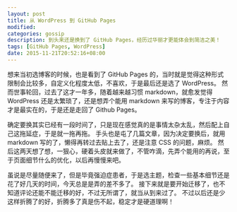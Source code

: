 ```yaml
---
layout: post
title: 从 WordPress 到 GitHub Pages
modified:
categories: gossip
description: 到头来还是换到了 GitHub Pages，经历过华丽才更能体会到简洁之美！
tags: [GitHub Pages, WordPress]
date: 2015-11-21T20:52:16+08:00
---
```


想来当初选博客的时候，也是看到了 GitHub Pages 的，当时就是觉得这种形式限制会比较多，自定义化程度太低，不喜欢，于是最后还是选了 WordPress。
然而世事轮回，过去了这才一年多，随着越来越习惯 markdown，就愈发觉得 WordPress 还是太繁琐了，还是想弄个能用 markdown 来写的博客，专注于内容才是最实在的，于是还是走回了 Github Pages。

确定要换其实已经有一段时间了，只是现在感觉真的是事情太杂太乱，然后配上自己这拖延症，于是就一拖再拖。
手头也是屯了几篇文章，因为决定要换后，就用 markdown 写的了，懒得再转过去贴上去了，还是注意 CSS 的问题，麻烦。
然后这两天想了想，一狠心，硬着头皮就来做了，不管咋滴，先弄个能用的再说，至于页面细节什么的优化，以后再慢慢来吧。

虽说是尽量随便来了，但是毕竟强迫症患者，于是选主题，检查一些基本细节还是花了好几天的时间，今天总是是弄的差不多了。
接下来就是要开始迁移了，也不知道评论还能不能迁移的好，不过无所谓了，就当从到来过了。
不过以后还是少这样折腾了的好，折腾多了真是伤不起，稳定才是硬道理啊！
